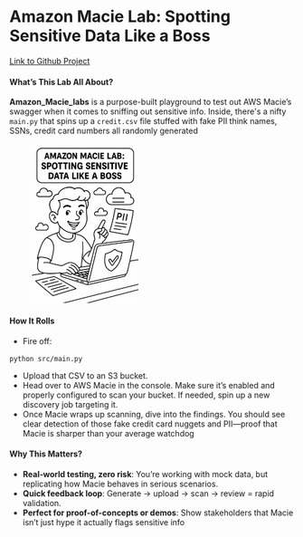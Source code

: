 # Amazon Macie Lab: Spotting Sensitive Data Like a Boss

<a href="https://github.com/nathaniel-security/Amazon_Macie_labs" class="button primary">Link to Github Project</a>

#### **What’s This Lab All About?**

**Amazon\_Macie\_labs** is a purpose-built playground to test out AWS Macie’s swagger when it comes to sniffing out sensitive info. Inside, there's a nifty `main.py` that spins up a `credit.csv` file stuffed with fake PII think names, SSNs, credit card numbers all randomly generated



<figure><img src="../.gitbook/assets/ChatGPT Image Aug 7, 2025, 10_55_15 PM.png" alt="" width="188"><figcaption></figcaption></figure>

#### **How It Rolls**

* Fire off:

```
python src/main.py
```

* Upload that CSV to an S3 bucket.
* Head over to AWS Macie in the console. Make sure it’s enabled and properly configured to scan your bucket. If needed, spin up a new discovery job targeting it.
* Once Macie wraps up scanning, dive into the findings. You should see clear detection of those fake credit card nuggets and PII—proof that Macie is sharper than your average watchdog

#### **Why This Matters?**

* **Real‑world testing, zero risk**: You’re working with mock data, but replicating how Macie behaves in serious scenarios.
* **Quick feedback loop**: Generate → upload → scan → review = rapid validation.
* **Perfect for proof-of-concepts or demos**: Show stakeholders that Macie isn’t just hype it actually flags sensitive info
